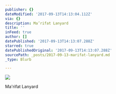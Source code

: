```yaml
---
publisher: {}
dateModified: '2017-09-13T14:13:04.112Z'
via: {}
description: Ma’rifat Lanyard
title: ''
inFeed: true
author: []
datePublished: '2017-09-13T14:13:07.288Z'
starred: true
datePublishedOriginal: '2017-09-13T14:13:07.288Z'
sourcePath: _posts/2017-09-13-marifat-lanyard.md
_type: Blurb

---
```

![](https://the-grid-user-content.s3-us-west-2.amazonaws.com/07fee38f-4d89-4ed7-ad5e-e797ae445ae7.jpg)

Ma'rifat Lanyard